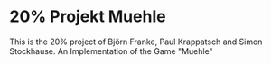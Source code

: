 20% Projekt Muehle
=======
This is the 20% project of Björn Franke, Paul Krappatsch and Simon Stockhause.
An Implementation of the Game "Muehle"


